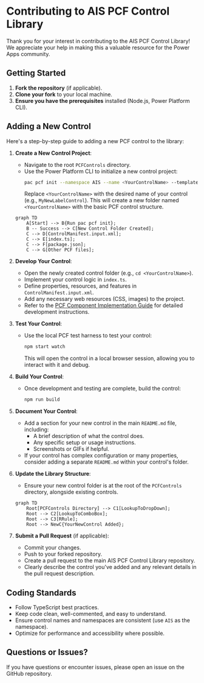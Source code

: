 # Contributing to AIS PCF Control Library

Thank you for your interest in contributing to the AIS PCF Control Library! We appreciate your help in making this a valuable resource for the Power Apps community.

## Getting Started

1.  **Fork the repository** (if applicable).
2.  **Clone your fork** to your local machine.
3.  **Ensure you have the prerequisites** installed (Node.js, Power Platform CLI).

## Adding a New Control

Here's a step-by-step guide to adding a new PCF control to the library:

1.  **Create a New Control Project**:
    *   Navigate to the root `PCFControls` directory.
    *   Use the Power Platform CLI to initialize a new control project:
        ```bash
        pac pcf init --namespace AIS --name <YourControlName> --template field --run-npm-install
        ```
        Replace `<YourControlName>` with the desired name of your control (e.g., `MyNewLabelControl`).
        This will create a new folder named `<YourControlName>` with the basic PCF control structure.

    ```mermaid
    graph TD
        A[Start] --> B{Run pac pcf init};
        B -- Success --> C[New Control Folder Created];
        C --> D[ControlManifest.input.xml];
        C --> E[index.ts];
        C --> F[package.json];
        C --> G[Other PCF files];
    ```

2.  **Develop Your Control**:
    *   Open the newly created control folder (e.g., `cd <YourControlName>`).
    *   Implement your control logic in `index.ts`.
    *   Define properties, resources, and features in `ControlManifest.input.xml`.
    *   Add any necessary web resources (CSS, images) to the project.
    *   Refer to the [PCF Component Implementation Guide](https://docs.microsoft.com/en-us/powerapps/developer/component-framework/implementing-controls-using-typescript) for detailed development instructions.

3.  **Test Your Control**:
    *   Use the local PCF test harness to test your control:
        ```bash
        npm start watch
        ```
        This will open the control in a local browser session, allowing you to interact with it and debug.

4.  **Build Your Control**:
    *   Once development and testing are complete, build the control:
        ```bash
        npm run build
        ```

5.  **Document Your Control**:
    *   Add a section for your new control in the main `README.md` file, including:
        *   A brief description of what the control does.
        *   Any specific setup or usage instructions.
        *   Screenshots or GIFs if helpful.
    *   If your control has complex configuration or many properties, consider adding a separate `README.md` within your control's folder.

6.  **Update the Library Structure**:
    *   Ensure your new control folder is at the root of the `PCFControls` directory, alongside existing controls.

    ```mermaid
    graph TD
        Root[PCFControls Directory] --> C1[LookupToDropDown];
        Root --> C2[LookupToComboBox];
        Root --> C3[RRule];
        Root --> NewC{YourNewControl Added};
    ```

7.  **Submit a Pull Request** (if applicable):
    *   Commit your changes.
    *   Push to your forked repository.
    *   Create a pull request to the main AIS PCF Control Library repository.
    *   Clearly describe the control you've added and any relevant details in the pull request description.

## Coding Standards

*   Follow TypeScript best practices.
*   Keep code clean, well-commented, and easy to understand.
*   Ensure control names and namespaces are consistent (use `AIS` as the namespace).
*   Optimize for performance and accessibility where possible.

## Questions or Issues?

If you have questions or encounter issues, please open an issue on the GitHub repository.

